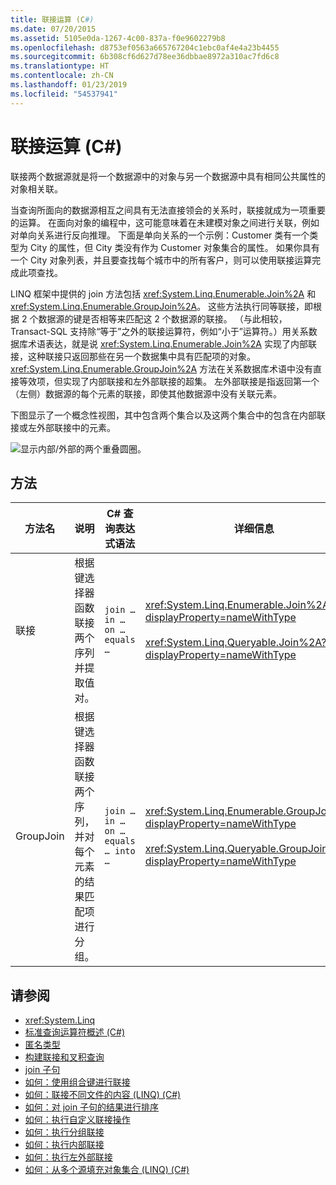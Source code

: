 ```yaml
---
title: 联接运算 (C#)
ms.date: 07/20/2015
ms.assetid: 5105e0da-1267-4c00-837a-f0e9602279b8
ms.openlocfilehash: d8753ef0563a665767204c1ebc0af4e4a23b4455
ms.sourcegitcommit: 6b308cf6d627d78ee36dbbae8972a310ac7fd6c8
ms.translationtype: HT
ms.contentlocale: zh-CN
ms.lasthandoff: 01/23/2019
ms.locfileid: "54537941"
---
```

# <a name="join-operations-c"></a>联接运算 (C#)
联接两个数据源就是将一个数据源中的对象与另一个数据源中具有相同公共属性的对象相关联。  
  
 当查询所面向的数据源相互之间具有无法直接领会的关系时，联接就成为一项重要的运算。 在面向对象的编程中，这可能意味着在未建模对象之间进行关联，例如对单向关系进行反向推理。 下面是单向关系的一个示例：Customer 类有一个类型为 City 的属性，但 City 类没有作为 Customer 对象集合的属性。 如果你具有一个 City 对象列表，并且要查找每个城市中的所有客户，则可以使用联接运算完成此项查找。  
  
 LINQ 框架中提供的 join 方法包括 <xref:System.Linq.Enumerable.Join%2A> 和 <xref:System.Linq.Enumerable.GroupJoin%2A>。 这些方法执行同等联接，即根据 2 个数据源的键是否相等来匹配这 2 个数据源的联接。 （与此相较，Transact-SQL 支持除“等于”之外的联接运算符，例如“小于”运算符。）用关系数据库术语表达，就是说 <xref:System.Linq.Enumerable.Join%2A> 实现了内部联接，这种联接只返回那些在另一个数据集中具有匹配项的对象。 <xref:System.Linq.Enumerable.GroupJoin%2A> 方法在关系数据库术语中没有直接等效项，但实现了内部联接和左外部联接的超集。 左外部联接是指返回第一个（左侧）数据源的每个元素的联接，即使其他数据源中没有关联元素。  
  
 下图显示了一个概念性视图，其中包含两个集合以及这两个集合中的包含在内部联接或左外部联接中的元素。  
  
 ![显示内部/外部的两个重叠圆圈。](../../../../csharp/programming-guide/concepts/linq/media/joincircles.png "JoinCircles")  
  
## <a name="methods"></a>方法  
  
|方法名|说明|C# 查询表达式语法|详细信息|  
|-----------------|-----------------|---------------------------------|----------------------|  
|联接|根据键选择器函数联接两个序列并提取值对。|`join … in … on … equals …`|<xref:System.Linq.Enumerable.Join%2A?displayProperty=nameWithType><br /><br /> <xref:System.Linq.Queryable.Join%2A?displayProperty=nameWithType>|  
|GroupJoin|根据键选择器函数联接两个序列，并对每个元素的结果匹配项进行分组。|`join … in … on … equals … into …`|<xref:System.Linq.Enumerable.GroupJoin%2A?displayProperty=nameWithType><br /><br /> <xref:System.Linq.Queryable.GroupJoin%2A?displayProperty=nameWithType>|  
  
## <a name="see-also"></a>请参阅

- <xref:System.Linq>
- [标准查询运算符概述 (C#)](../../../../csharp/programming-guide/concepts/linq/standard-query-operators-overview.md)
- [匿名类型](../../../../csharp/programming-guide/classes-and-structs/anonymous-types.md)
- [构建联接和叉积查询](../../../../framework/data/adonet/sql/linq/formulate-joins-and-cross-product-queries.md)
- [join 子句](../../../../csharp/language-reference/keywords/join-clause.md)
- [如何：使用组合键进行联接](../../../../csharp/programming-guide/linq-query-expressions/how-to-join-by-using-composite-keys.md)
- [如何：联接不同文件的内容 (LINQ) (C#)](../../../../csharp/programming-guide/concepts/linq/how-to-join-content-from-dissimilar-files-linq.md)
- [如何：对 join 子句的结果进行排序](../../../../csharp/programming-guide/linq-query-expressions/how-to-order-the-results-of-a-join-clause.md)
- [如何：执行自定义联接操作](../../../../csharp/programming-guide/linq-query-expressions/how-to-perform-custom-join-operations.md)
- [如何：执行分组联接](../../../../csharp/programming-guide/linq-query-expressions/how-to-perform-grouped-joins.md)
- [如何：执行内部联接](../../../../csharp/programming-guide/linq-query-expressions/how-to-perform-inner-joins.md)
- [如何：执行左外部联接](../../../../csharp/programming-guide/linq-query-expressions/how-to-perform-left-outer-joins.md)
- [如何：从多个源填充对象集合 (LINQ) (C#)](../../../../csharp/programming-guide/concepts/linq/how-to-populate-object-collections-from-multiple-sources-linq.md)
